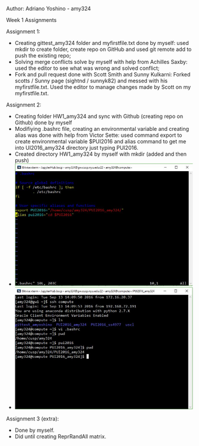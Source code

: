 Author: Adriano Yoshino - amy324

Week 1 Assignments

Assignment 1:
- Creating gittest_amy324 folder and myfirstfile.txt done by myself: used mkdir to create folder, create repo on GitHub and used git remote add to push the existing repo;
- Solving merge conflicts solve by myself with help from Achilles Saxby: used the editor to see what was wrong and solved conflict;
- Fork and pull request done with Scott Smith and Sunny Kulkarni: Forked scotts / Sunny page (sightnd / sunnyk82) and messed with his myfirstfile.txt. Used the editor to manage changes made by Scott on my myfirstfile.txt.

Assignment 2:
- Creating folder HW1_amy324 and sync with Github (creating repo on Github) done by myself
- Modifiying .bashrc file, creating an environmental variable and creating alias was done with help from Victor Sette: used command export to create environmental variable $PUI2016 and alias command to get me into UI2016_amy324 directory just typing PUI2016.
- Created directory HW1_amy324 by myself with mkdir (added and then push)
- ![Bashrc screen - amy324](Bashrc%20screen%20-%20amy324.JPG)
- ![Terminal pwd screen - amy324](Terminal%20pwd%20screen%20-%20amy324.JPG)

Assignment 3 (extra):
- Done by myself.
- Did until creating ReprRandAll matrix.
